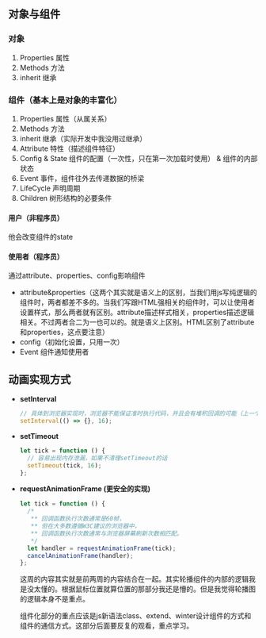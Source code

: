 ## 对象与组件

### 对象
1. Properties 属性
2. Methods    方法
3. inherit    继承

### 组件（基本上是对象的丰富化）

1. Properties 属性（从属关系）
2. Methods    方法
3. inherit    继承（实际开发中我没用过继承）
4. Attribute  特性（描述组件特征）
5. Config & State  组件的配置（一次性，只在第一次加载时使用） & 组件的内部状态
6. Event      事件，组件往外去传递数据的桥梁
7. LifeCycle  声明周期
8. Children   树形结构的必要条件

#### 用户（非程序员）

他会改变组件的state

#### 使用者（程序员）

通过attribute、properties、config影响组件
* attribute&properties（这两个其实就是语义上的区别，当我们用js写纯逻辑的组件时，两者都差不多的。当我们写跟HTML强相关的组件时，可以让使用者设置样式，那么两者就有区别。attribute描述样式相关，properties描述逻辑相关。不过两者合二为一也可以的。就是语义上区别。HTML区别了attribute和properties，这点要注意）
* config（初始化设置，只用一次）
* Event 组件通知使用者

## 动画实现方式

- **setInterval**

  ```js
  // 具体到浏览器实现时，浏览器不能保证准时执行代码，并且会有堆积回调的可能（上一个回调还没执行，就已经到时间执行下一个的回调了）
  setInterval(() => {}, 16);
  ```

- **setTimeout**

  ```js
  let tick = function () {
    // 容易出现内存泄漏，如果不清理setTimeout的话
    setTimeout(tick, 16);
  };
  ```

- **requestAnimationFrame (更安全的实现)**

  ```js
  let tick = function () {
    /*
     ** 回调函数执行次数通常是60帧，
     ** 但在大多数遵循W3C建议的浏览器中，
     ** 回调函数执行次数通常与浏览器屏幕刷新次数相匹配。
     */
    let handler = requestAnimationFrame(tick);
    cancelAnimationFrame(handler);
  };
  ```

  这周的内容其实就是前两周的内容结合在一起。其实轮播组件的内部的逻辑我是没太懂的。根据鼠标位置就算位置的那部分我还是懵的。但是我觉得轮播图的逻辑本身不是重点。

  组件化部分的重点应该是js新语法class、extend、winter设计组件的方式和组件的通信方式。这部分后面要反复的观看，重点学习。